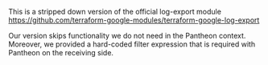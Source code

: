 This is a stripped down version of the official log-export module
https://github.com/terraform-google-modules/terraform-google-log-export

Our version skips functionality we do not need in the Pantheon
context. Moreover, we provided a hard-coded filter expression that is
required with Pantheon on the receiving side.
